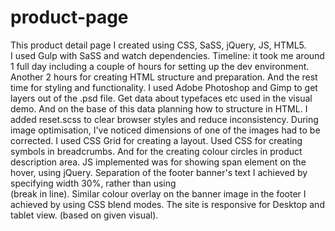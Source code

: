 # product-page

This product detail page I created using CSS, SaSS, jQuery, JS, HTML5.  
I used Gulp with SaSS and watch dependencies.
Timeline: it took me around 1 full day including a couple of hours for setting up the dev environment. 
Another 2 hours for creating HTML structure and preparation. And the rest time for styling and functionality.
I used Adobe Photoshop and Gimp to get layers out of the .psd file. Get data about typefaces etc used in the visual demo. And on the base of this data planning how to structure in HTML.
I added reset.scss to clear browser styles and reduce inconsistency.
During image optimisation, I've noticed dimensions of one of the images had to be corrected.
I used CSS Grid for creating a layout. Used CSS for creating symbols in breadcrumbs. And for the creating colour circles in product description area.
JS implemented was for showing span element on the hover, using jQuery.
Separation of the footer banner's text I achieved by specifying width 30%, rather than using <br>(break in line).
Similar colour overlay on the banner image in the footer I achieved by using CSS blend modes.
The site is responsive for Desktop and tablet view. (based on given visual).

